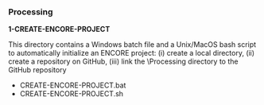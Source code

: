 ### Processing

**1-CREATE-ENCORE-PROJECT**  

This directory contains a Windows batch file and a Unix/MacOS bash script to automatically initialize an ENCORE project: (i) create a local directory, (ii) create a repository on GitHub, (iii) link the \Processing directory to the GitHub repository

* CREATE-ENCORE-PROJECT.bat
* CREATE-ENCORE-PROJECT.sh

